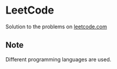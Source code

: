 # LeetCode
Solution to the problems on [leetcode.com](https://leetcode.com/problemset/all/)

## Note 
Different programming languages are used. 
